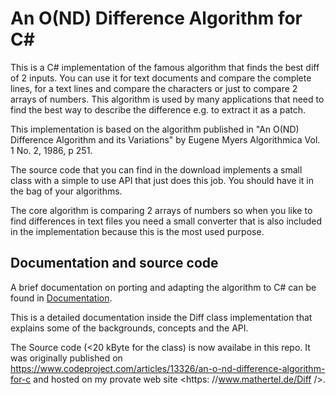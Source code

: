 ﻿# An O(ND) Difference Algorithm for C\#

This is a C# implementation of the famous algorithm that finds the best diff of 2 inputs.
You can use it for text documents and compare the complete lines,
for a text lines and compare the characters or just to compare 2 arrays of numbers.
This algorithm is used by many applications that need to find the best way to describe the difference e.g. to extract it as a patch.

This implementation is based on the algorithm published in "An O(ND) Difference Algorithm and its Variations"
by Eugene Myers Algorithmica Vol. 1 No. 2, 1986, p 251.

The source code that you can find in the download implements a small class with
a simple to use API that just does this job. You should have it in the bag of your algorithms.

The core algorithm is comparing 2 arrays of numbers so when you like to find differences in text files you need a
small converter that is also included in the implementation because this is the most used purpose.

<!--
## TODO
* use <https://stackoverflow.com/questions/876656/difference-between-dictionary-and-hashtable>
-->


## Documentation and source code

A brief documentation on porting and adapting the algorithm to C# can be found in [Documentation](doku.md).

This is a detailed documentation inside the Diff class implementation
that explains some of the backgrounds, concepts and the API.

The Source code (<20 kByte for the class) is now availabe in this repo. It was originally published on
<https://www.codeproject.com/articles/13326/an-o-nd-difference-algorithm-for-c>
  and hosted on my provate web site <https: //www.mathertel.de/Diff />.
